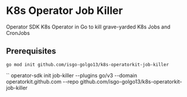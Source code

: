 # K8s Operator Job Killer
Operator SDK K8s Operator in Go to kill grave-yarded K8s Jobs and CronJobs

## Prerequisites


```
go mod init github.com/isgo-golgo13/k8s-operatorkit-job-killer
```

``
operator-sdk init job-killer --plugins go/v3 --domain operatorkit.github.com --repo github.com/isgo-golgo13/k8s-operatorkit-job-killer
```
